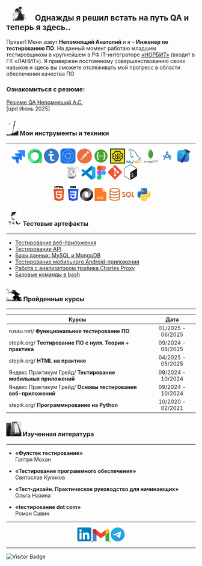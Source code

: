 ## <img src="images/miyamoto-musashi-pray.png" title="Мой путь QA" alt="Мой путь QA" height="40"/> Однажды я решил встать на путь QA и теперь я здесь..

Привет! Меня зовут **Непомнящий Анатолий** и я – **Инженер по тестированию ПО**. На данный момент работаю младшим тестировщиком в крупнейшем в РФ IT-интеграторе <a href="https://www.norbit.ru/">«НОРБИТ»</a> (входит в ГК «ЛАНИТ»). Я привержен постоянному совершенствованию своих навыков и здесь вы сможете отслеживать мой прогресс в области обеспечения качества ПО

### Ознакомиться с резюме:
<a href="https://drive.google.com/file/d/1dutgSNbgSj-Sck-1xzPiNWrv0r04hGCk/view">Резюме QA Непомнящий А.С.</a>   
[upd Июнь 2025]  

### <img src="images/katana-ravens-vagabond.png" title="Инструменты и техники" alt="Инструменты и техники" height="40"/> Мои инструменты и техники
---
<p align="center">
  <img src="icons/jira.png" title="Jira" alt="Jira" width="40" height="40"/>
  <img src="icons/allure-testops.png" title="Allure TestOps" alt="Allure TestOps" width="40" height="40"/>
  <img src="icons/testit.png" title="TestIT" alt="TestIT" width="40" height="40"/>
  <img src="icons/chrome-devtools.png" title="Chrome DevTools" alt="Chrome DevTools" width="40" height="40"/>
  <img src="icons/postman.png" title="Postman" alt="Postman" width="40" height="40"/>
  <img src="icons/swagger.png" title="Swagger" alt="Swagger" width="40" height="40"/>
  <img src="icons/soapui.png" title="SoapUI" alt="SoapUI" width="40" height="40"/>
  <img src="icons/mysql.png" title="MySQL" alt="MySQL" width="40" height="40"/>
  <img src="icons/mongodb.png" title="MongoDB" alt="MongoDB" width="40" height="40"/>
  <img src="icons/android-studio.png" title="Android Studio" alt="Android Studio" width="40" height="40"/>
  <img src="icons/xcode.png" title="Xcode" alt="Xcode" width="40" height="40"/>
  <img src="icons/charles-proxy.png" title="Charles Proxy" alt="Charles Proxy" width="40" height="40"/>
  <img src="icons/vscode.png" title="VS Code" alt="VS Code" height="37"/>
  <img src="icons/figma.png" title="Figma" alt="Figma" height="37"/>
  <img src="icons/git.png" title="Git" alt="Git" width="40" height="40"/>
  <img src="icons/bash.png" title="Bash" alt="Bash" height="40"/>
</p>
<p align="center">
  <img src="icons/html5.png" title="HTML5" alt="HTML5" height="40"/>
  <img src="icons/css3.png" title="CSS3" alt="CSS3" height="40"/>
  <img src="icons/json.png" title="JSON" alt="JSON" width="35" height="35"/>
  <img src="icons/xml.png" title="XML" alt="XML" height="35"/>
  <img src="icons/sql.png" title="SQL" alt="SQL" height="35"/>
  <img src="icons/python.svg" title="Python" alt="Python" width="35" height="35"/>
</p>  

### <img src="images/koi-carassius-auratus.png" title="Тестовые артефакты" alt="Тестовые артефакты" height="40"/> Тестовые артефакты
---
<ul>
  <li><a href="https://github.com/AnatoliyNepom/Web-application-testing">Тестирование веб-приложения</a></li>
  <li><a href="https://github.com/AnatoliyNepom/API-testing-of-Web-application">Тестирование API</a></li>
  <li><a href="https://github.com/AnatoliyNepom/Data-bases-testing-SQL-NoSQL">Базы данных: MySQL и MongoDB</a></li>
  <li><a href="https://github.com/AnatoliyNepom/Mobile-android-testing">Тестирование мобильного Android-приложения</a></li>
  <li><a href="https://github.com/AnatoliyNepom/Using-CharlesProxy">Работа с анализатором трафика Charles Proxy</a></li>
  <li><a href="https://github.com/AnatoliyNepom/Bash-basic">Базовые команды в bash</a></li>
</ul>  

### <img src="images/vagabond-water-sword.png" height="40"/> Пройденные курсы
---

| Курсы                                                           | Дата              |
| ----------------------------------------------------------------| :---------------: |
| rusau.net/ **Функциональное тестирование ПО**                   | 01/2025 - 06/2025 |
| stepik.org/ **Тестирование ПО с нуля. Теория + практика**       | 09/2024 - 06/2025 |
| stepik.org/ **HTML на практике**                                | 04/2025 - 05/2025 |
| Яндекс Практикум Грейд/ **Тестирование мобильных приложений**   | 09/2024 - 10/2024 |
| Яндекс Практикум Грейд/ **Основы тестирования веб-приложений**  | 09/2024 - 10/2024 |
| stepik.org/ **Программирование на Python**                      | 10/2020 - 02/2021 |

### <img src="images/scrolls.jpeg" height="40"/> Изученная литература
---
- **«Фулстек тестирование»**  
  Гаятри Мохан  

- **«Тестирование программного обеспечения»**  
  Святослав Куликов  
  
- **«Тест-дизайн. Практическое руководство для начинающих»**  
  Ольга Назина

- **«tестирование dot com»**  
  Роман Савин 

---
  
<p align="center">
  <a href="">
    <img src="icons/linkedin.png" alt="LinkedIn" width="37" height="37"/>
  </a>
  <a href="mailto:tnepom1@gmail.com">
    <img src="icons/gmail.svg" alt="Gmail" height="33"/>
  </a>
  <a href="https://t.me/cyberb1rd">
    <img src="icons/telegram.png" alt="Telegram" height="37"/>
  </a>
</p>  
  
---

![Visitor Badge](https://visitor-badge.laobi.icu/badge?page_id=testrusau)